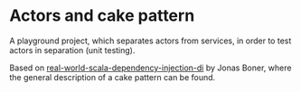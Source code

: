 # Actors and cake pattern

A playground project, which separates actors from services, in order to test actors in separation (unit testing).

Based on [real-world-scala-dependency-injection-di](http://jonasboner.com/2008/10/06/real-world-scala-dependency-injection-di)
by Jonas Boner, where the general description of a cake pattern can be found.